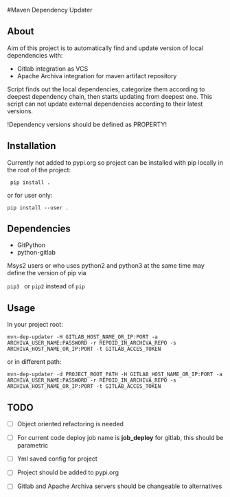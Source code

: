 #Maven Dependency Updater
## About
Aim of this project is to automatically find and update version of local dependencies with:
- Gitlab integration as VCS
- Apache Archiva integration for maven artifact repository

Script finds out the local dependencies, categorize them according to deepest dependency chain, then starts updating from deepest one.
This script can not update external dependencies according to their latest versions.

!Dependency versions should be defined as PROPERTY!

## Installation
Currently not added to pypi.org so project can be installed with pip locally in the root of the project:

`` pip install .``

or for user only:

``pip install --user .``

## Dependencies
- GitPython
- python-gitlab

Msys2 users or who uses python2 and python3 at the same time may define the version of pip via

``pip3 `` or ``pip2`` instead of ``pip``


## Usage
In your project root:

``mvn-dep-updater -H GITLAB_HOST_NAME_OR_IP:PORT -a ARCHIVA_USER_NAME:PASSWORD -r REPOID_IN_ARCHIVA_REPO -s ARCHIVA_HOST_NAME_OR_IP:PORT -t GITLAB_ACCES_TOKEN``
    
or in different path:

``mvn-dep-updater -d PROJECT_ROOT_PATH -H GITLAB_HOST_NAME_OR_IP:PORT -a ARCHIVA_USER_NAME:PASSWORD -r REPOID_IN_ARCHIVA_REPO -s ARCHIVA_HOST_NAME_OR_IP:PORT -t GITLAB_ACCES_TOKEN``



## TODO
- [ ] Object oriented refactoring is needed
- [ ] For current code deploy job name is **job_deploy** for gitlab, this should be parametric
- [ ] Yml saved config for project
- [ ] Project should be added to pypi.org
- [ ] Gitlab and Apache Archiva servers should be changeable to alternatives 


